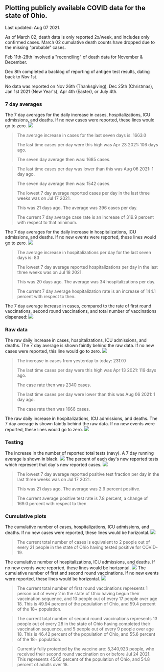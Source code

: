 ## Plotting publicly available COVID data for the state of Ohio. 

Last updated: Aug 07 2021. 

As of March 02, death data is only reported 2x/week, and includes only confirmed cases. March 02 cumulative death counts have dropped due to the missing "probable" cases.

Feb 11th-28th involved a "reconciling" of death data for November & December.

Dec 8th completed a backlog of reporting of antigen test results, dating back to Nov 1st.

No data was reported on Nov 26th (Thanksgiving), Dec 25th (Christmas), Jan 1st 2021 (New Year's), Apr 4th (Easter), or July 4th.
### 7 day averages
The 7 day averages for the daily increase in cases, hospitalizations, ICU admissions, and deaths. If no new cases were reported, these lines would go to zero.
![](7dayaverage_cases.png)

>The average increase in cases for the last seven days is: 1663.0
>
>The last time cases per day were this high was Apr 23 2021: 106 days ago.
>
>The seven day average then was: 1685 cases.

>
>The last time cases per day was lower than this was Aug 06 2021: 1 day ago.
>
>The seven day average then was: 1542 cases.
>
>The lowest 7 day average reported cases per day in the last three weeks was on Jul 17 2021.
>
>This was 21 days ago. The average was 396 cases per day.
>
>The current 7 day average case rate is an increase of 319.9 percent with respect to that minimum.

The 7 day averages for the daily increase in hospitalizations, ICU admissions, and deaths. If no new events were reported, these lines would go to zero.
![](7dayaverage_hospital.png)

>The average increase in hospitalizations per day for the last seven days is: 83
>
>The lowest 7 day average reported hospitalizations per day in the last three weeks was on Jul 18 2021.
>
>This was 20 days ago. The average was 34 hospitalizations per day.
>
>The current 7 day average hospitalization rate is an increase of 144.1 percent with respect to then.

The 7 day average increase in cases, compared to the rate of first round vaccinations, second round vaccinations, and total number of vaccinations dispensed:
![](DailyVaccinationsCases.png)

### Raw data
The raw daily increase in cases, hospitalizations, ICU admissions, and deaths. The 7 day average is shown faintly behind the raw data. If no new cases were reported, this line would go to zero.
![](DailyCases.png)

>The increase in cases from yesterday to today: 2317.0 
>
>The last time cases per day were this high was Apr 13 2021: 116 days ago. 
>
>The case rate then was 2340 cases.
>
>The last time cases per day were lower than this was Aug 06 2021: 1 day ago. 
>
>The case rate then was 1666 cases.

The raw daily increase in hospitalizations, ICU admissions, and deaths. The 7 day average is shown faintly behind the raw data. If no new events were reported, these lines would go to zero.
![](DailyHospitalizations.png)

### Testing

The increase in the number of reported total tests (navy). A 7 day running average is shown in black.
![](DailyTests.png)
The percent of each day's new reported tests which represent that day's new reported cases.
![](percentpositive_tests.png)

>The lowest 7 day average reported positive test fraction per day in the last three weeks was on Jul 17 2021.
>
>This was 21 days ago. The average was 2.9 percent positive. 
>
>The current average positive test rate is 7.8 percent, a change of 169.0 percent with respect to then. 

### Cumulative plots
The cumulative number of cases, hospitalizations, ICU admissions, and deaths. If no new cases were reported, these lines would be horizontal.
![](Cases.png)

>The current total number of cases is equivalent to 2 people out of every 21 people in the state of Ohio having tested positive for COVID-19.

The cumulative number of hospitalizations, ICU admissions, and deaths. If no new events were reported, these lines would be horizontal.
![](Hospitalizations.png)
The cumulative number of first and second round vaccinations. If no new events were reported, these lines would be horizontal.
![](Vaccinations.png)

>The current total number of first round vaccinations represents 1 person out of every 2 in the state of Ohio having begun their vaccination sequence,  and 10 people out of every 17 people over age 18.
 >This is 49.94 percent of the population of Ohio, and 59.4 percent of the 18+ population.

>The current total number of second round vaccinations represents 13 people out of every 28 in the state of Ohio having completed their vaccination sequence, and 5 people out of every 9 people over age 18. 
>This is 46.42 percent of the population of Ohio, and 55.6 percent of the 18+ population.

>Currently fully protected by the vaccine are: 5,340,923 people, who received their second round vaccination on or before Jul 24 2021.
>This represents 45.65 percent of the population of Ohio, and 54.8 percent of adults over 18.

